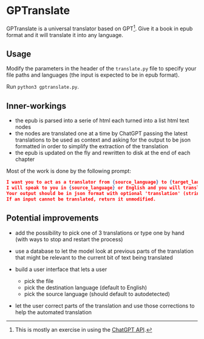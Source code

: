 # GPTranslate

GPTranslate is a universal translator based on GPT[^0].
Give it a book in epub format and it will translate it into any language.

[^0]: This is mostly an exercise in using the [ChatGPT API](https://platform.openai.com/docs/guides/chat).

## Usage

Modify the parameters in the header of the `translate.py` file to specify your file paths and languages (the input is expected to be in epub format).

Run `python3 gptranslate.py`.

## Inner-workings

* the epub is parsed into a serie of html each turned into a list html text nodes
* the nodes are translated one at a time by ChatGPT
  passing the latest translations to be used as context
  and asking for the output to be json formatted in order to simplify the extraction of the translation
* the epub is updated on the fly and rewritten to disk at the end of each chapter

Most of the work is done by the following prompt:

```json
I want you to act as a translator from {source_language} to {target_language}.
I will speak to you in {source_language} or English and you will translate it and answer in {target_language}.
Your output should be in json format with optional 'translation' (string), 'notes' (string) and 'success' (boolean) fields.
If an input cannot be translated, return it unmodified.
```

## Potential improvements

* add the possibility to pick one of 3 translations or type one by hand (with ways to stop and restart the process)

* use a database to let the model look at previous parts of the translation that might be relevant to the current bit of text being translated
* build a user interface that lets a user 
    * pick the file
    * pick the destination language (default to English)
    * pick the source language (should default to autodetected)
* let the user correct parts of the translation and use those corrections to help the automated translation

